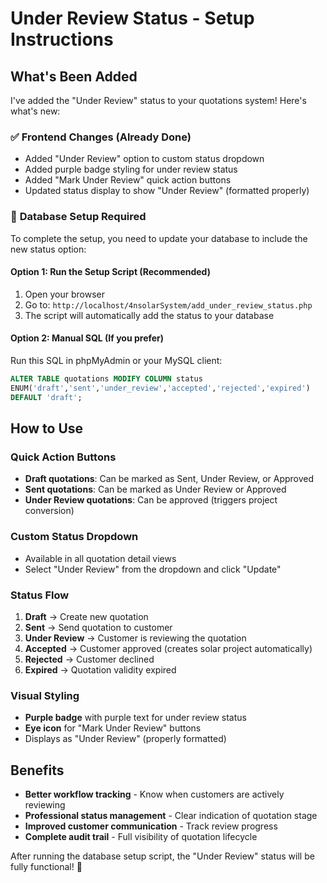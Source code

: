# Under Review Status - Setup Instructions

## What's Been Added

I've added the "Under Review" status to your quotations system! Here's what's new:

### ✅ **Frontend Changes (Already Done)**
- Added "Under Review" option to custom status dropdown
- Added purple badge styling for under review status
- Added "Mark Under Review" quick action buttons
- Updated status display to show "Under Review" (formatted properly)

### 🔧 **Database Setup Required**

To complete the setup, you need to update your database to include the new status option:

#### **Option 1: Run the Setup Script (Recommended)**
1. Open your browser
2. Go to: `http://localhost/4nsolarSystem/add_under_review_status.php`
3. The script will automatically add the status to your database

#### **Option 2: Manual SQL (If you prefer)**
Run this SQL in phpMyAdmin or your MySQL client:
```sql
ALTER TABLE quotations MODIFY COLUMN status 
ENUM('draft','sent','under_review','accepted','rejected','expired') 
DEFAULT 'draft';
```

## How to Use

### **Quick Action Buttons**
- **Draft quotations**: Can be marked as Sent, Under Review, or Approved
- **Sent quotations**: Can be marked as Under Review or Approved  
- **Under Review quotations**: Can be approved (triggers project conversion)

### **Custom Status Dropdown**
- Available in all quotation detail views
- Select "Under Review" from the dropdown and click "Update"

### **Status Flow**
1. **Draft** → Create new quotation
2. **Sent** → Send quotation to customer
3. **Under Review** → Customer is reviewing the quotation
4. **Accepted** → Customer approved (creates solar project automatically)
5. **Rejected** → Customer declined
6. **Expired** → Quotation validity expired

### **Visual Styling**
- **Purple badge** with purple text for under review status
- **Eye icon** for "Mark Under Review" buttons
- Displays as "Under Review" (properly formatted)

## Benefits

- **Better workflow tracking** - Know when customers are actively reviewing
- **Professional status management** - Clear indication of quotation stage
- **Improved customer communication** - Track review progress
- **Complete audit trail** - Full visibility of quotation lifecycle

After running the database setup script, the "Under Review" status will be fully functional! 🎉
